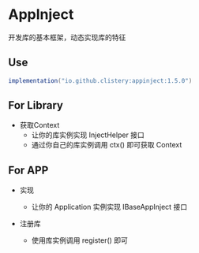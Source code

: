 # AppInject

开发库的基本框架，动态实现库的特征

## Use

```gradle
implementation("io.github.clistery:appinject:1.5.0")
```

## For Library

- 获取Context
  - 让你的库实例实现 InjectHelper 接口
  - 通过你自己的库实例调用 ctx() 即可获取 Context

## For APP

- 实现
  - 让你的 Application 实例实现 IBaseAppInject 接口

- 注册库
  - 使用库实例调用 register() 即可
